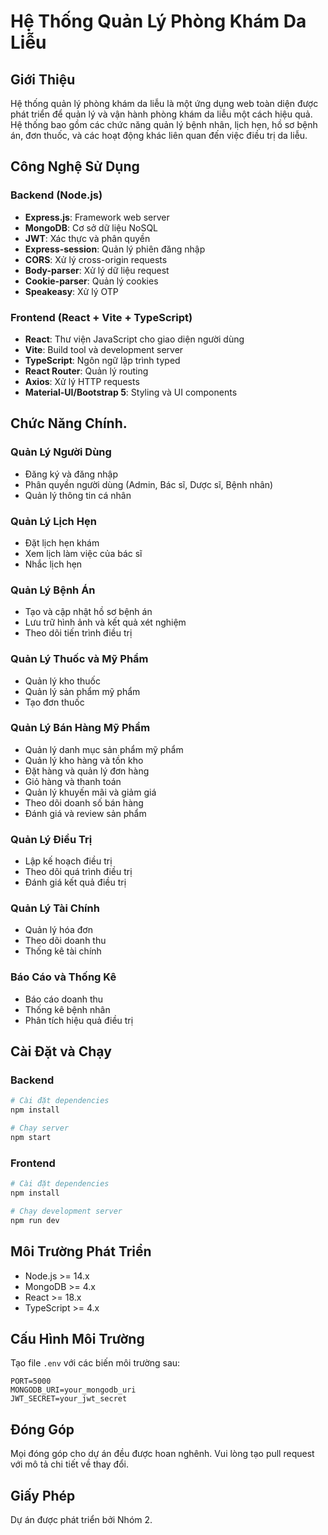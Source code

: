 # Hệ Thống Quản Lý Phòng Khám Da Liễu

## Giới Thiệu

Hệ thống quản lý phòng khám da liễu là một ứng dụng web toàn diện được phát triển để quản lý và vận hành phòng khám da liễu một cách hiệu quả. Hệ thống bao gồm các chức năng quản lý bệnh nhân, lịch hẹn, hồ sơ bệnh án, đơn thuốc, và các hoạt động khác liên quan đến việc điều trị da liễu.

## Công Nghệ Sử Dụng

### Backend (Node.js)

- **Express.js**: Framework web server
- **MongoDB**: Cơ sở dữ liệu NoSQL
- **JWT**: Xác thực và phân quyền
- **Express-session**: Quản lý phiên đăng nhập
- **CORS**: Xử lý cross-origin requests
- **Body-parser**: Xử lý dữ liệu request
- **Cookie-parser**: Quản lý cookies
- **Speakeasy**: Xử lý OTP

### Frontend (React + Vite + TypeScript)

- **React**: Thư viện JavaScript cho giao diện người dùng
- **Vite**: Build tool và development server
- **TypeScript**: Ngôn ngữ lập trình typed
- **React Router**: Quản lý routing
- **Axios**: Xử lý HTTP requests
- **Material-UI/Bootstrap 5**: Styling và UI components

## Chức Năng Chính.

### Quản Lý Người Dùng

- Đăng ký và đăng nhập
- Phân quyền người dùng (Admin, Bác sĩ, Dược sĩ, Bệnh nhân)
- Quản lý thông tin cá nhân

### Quản Lý Lịch Hẹn

- Đặt lịch hẹn khám
- Xem lịch làm việc của bác sĩ
- Nhắc lịch hẹn

### Quản Lý Bệnh Án

- Tạo và cập nhật hồ sơ bệnh án
- Lưu trữ hình ảnh và kết quả xét nghiệm
- Theo dõi tiến trình điều trị

### Quản Lý Thuốc và Mỹ Phẩm

- Quản lý kho thuốc
- Quản lý sản phẩm mỹ phẩm
- Tạo đơn thuốc

### Quản Lý Bán Hàng Mỹ Phẩm

- Quản lý danh mục sản phẩm mỹ phẩm
- Quản lý kho hàng và tồn kho
- Đặt hàng và quản lý đơn hàng
- Giỏ hàng và thanh toán
- Quản lý khuyến mãi và giảm giá
- Theo dõi doanh số bán hàng
- Đánh giá và review sản phẩm

### Quản Lý Điều Trị

- Lập kế hoạch điều trị
- Theo dõi quá trình điều trị
- Đánh giá kết quả điều trị

### Quản Lý Tài Chính

- Quản lý hóa đơn
- Theo dõi doanh thu
- Thống kê tài chính

### Báo Cáo và Thống Kê

- Báo cáo doanh thu
- Thống kê bệnh nhân
- Phân tích hiệu quả điều trị

## Cài Đặt và Chạy

### Backend

```bash
# Cài đặt dependencies
npm install

# Chạy server
npm start
```

### Frontend

```bash
# Cài đặt dependencies
npm install

# Chạy development server
npm run dev
```

## Môi Trường Phát Triển

- Node.js >= 14.x
- MongoDB >= 4.x
- React >= 18.x
- TypeScript >= 4.x

## Cấu Hình Môi Trường

Tạo file `.env` với các biến môi trường sau:

```
PORT=5000
MONGODB_URI=your_mongodb_uri
JWT_SECRET=your_jwt_secret
```

## Đóng Góp

Mọi đóng góp cho dự án đều được hoan nghênh. Vui lòng tạo pull request với mô tả chi tiết về thay đổi.

## Giấy Phép

Dự án được phát triển bởi Nhóm 2.

